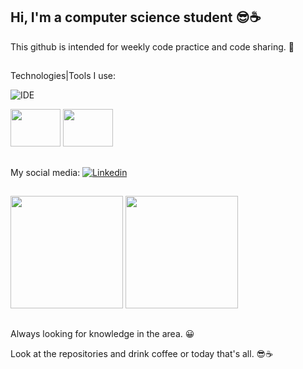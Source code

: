 ## Hi, I'm a computer science student 😎☕
 
 This github is intended for weekly code practice and code sharing. 🤗
 ##
 Technologies|Tools I use:
 
![IDE](https://img.shields.io/badge/Visual_Studio_Code-0078D4?style=for-the-badge&logo=visual%20studio%20code&logoColor=white)

  <img height="60" width="80" src="https://cdn.jsdelivr.net/gh/devicons/devicon/icons/java/java-original-wordmark.svg" />
  <img height="60" width="80" src="https://cdn.jsdelivr.net/gh/devicons/devicon/icons/dart/dart-plain-wordmark.svg" />
           
##
  My social media:
[![Linkedin](https://img.shields.io/badge/LinkedIn-0077B5?style=for-the-badge&logo=linkedin&logoColor=white)](https://www.linkedin.com/in/hanspeterdietiker)

 
##

<div>
<img height="180em" src="https://github-readme-stats.vercel.app/api?username=hanspeterdietiker&theme=aura&show_icons=true"/>

<img height="180em" src="https://github-readme-stats.vercel.app/api/top-langs/?username=hanspeterdietiker&layout=compact&langs_count=16&theme=aura"/>
</div>

##

Always looking for knowledge in the area. 😀

Look at the repositories and drink coffee or today that's all. 😎☕
